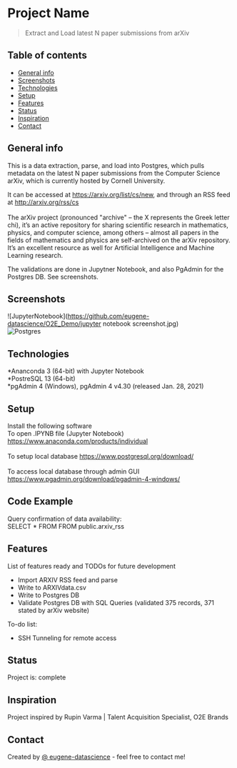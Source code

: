 # Project Name
> Extract and Load latest N paper submissions from arXiv

## Table of contents
* [General info](#general-info)
* [Screenshots](#screenshots)
* [Technologies](#technologies)
* [Setup](#setup)
* [Features](#features)
* [Status](#status)
* [Inspiration](#inspiration)
* [Contact](#contact)

## General info
This is a data extraction, parse, and load into Postgres, which pulls metadata on the latest N paper submissions from the Computer Science arXiv, which is currently hosted by Cornell University.<br />


It can be accessed at https://arxiv.org/list/cs/new, and through an RSS feed at http://arxiv.org/rss/cs<br /><br />
The arXiv project (pronounced "archive" – the X represents the Greek letter chi), it’s an active repository for sharing scientific research in mathematics, physics, and computer science, among others – almost all papers in the fields of mathematics and physics are self-archived on the arXiv repository.
It’s an excellent resource as well for Artificial Intelligence and Machine Learning research.<br />

The validations are done in Jupytner Notebook, and also PgAdmin for the Postgres DB. See screenshots.


## Screenshots
![JupyterNotebook](https://github.com/eugene-datascience/O2E_Demo/jupyter notebook screenshot.jpg)<br />
![Postgres](https://github.com/eugene-datascience/O2E_Demo/postgrestable.jpg)

## Technologies<br />
*Ananconda 3 (64-bit) with Jupyter Notebook<br />
*PostreSQL 13 (64-bit)<br />
*pgAdmin 4 (Windows), pgAdmin 4 v4.30 (released Jan. 28, 2021)

## Setup
Install the following software <br />
To open .IPYNB file (Jupyter Notebook)<br />
https://www.anaconda.com/products/individual<br /><br />
To setup local database
https://www.postgresql.org/download/<br /><br />
To access local database through admin GUI<br />
https://www.pgadmin.org/download/pgadmin-4-windows/


## Code Example
Query confirmation of data availability:  <br />
SELECT * FROM FROM public.arxiv_rss

## Features
List of features ready and TODOs for future development
* Import ARXIV RSS feed and parse 
* Write to ARXIVdata.csv
* Write to Postgres DB
* Validate Postgres DB with SQL Queries (validated 375 records, 371 stated by arXiv website)

To-do list:
* SSH Tunneling for remote access

## Status
Project is: complete

## Inspiration
Project inspired by Rupin Varma | Talent Acquisition Specialist, O2E Brands

## Contact
Created by [@
eugene-datascience](eugene.wong003@gmail.com) - feel free to contact me!
